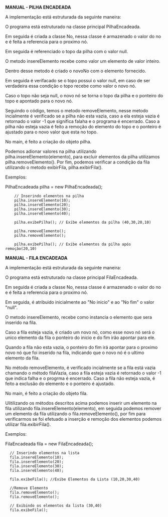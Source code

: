 **MANUAL - PILHA ENCADEADA**

A implementação está estruturada da seguinte maneira:

O programa está estruturado na classe principal PilhaEncadeada.

Em seguida é criada a classe No, nessa classe é armazenado o valor do no e é feita a referencia para o proximo nó.

Em seguida é referenciado o topo da pilha com o valor null.

O metodo insereElemento recebe como valor um elemento de valor inteiro.

Dentro desse metodo é criado o novoNo com o elemento fornecido.

Em seguida é verifacado se o topo possui o valor null, em caso de ser verdadeira essa condição o topo recebe como valor o novo nó.

Caso o topo não seja null, o novo nó se torna o topo da pilha e o ponteiro do topo e apontado para o novo nó.

Seguindo o código, temos o metodo removeElemento, nesse metodo incialmente é verificado se a pilha não esta vazia, caso a ela esteja vazia é retornado o valor -1 que significa falaha e o programa é encerrado. Caso a pilha não esteja vazia é feito a remoção do elemento do topo e o ponteiro é ajustado para o novo valor que esta no topo.

No main, é feito a criação do objeto pilha.

Podemos adionar valores na pilha utilizando pilha.insereElemento(elemento), para excluir elementos da pilha utilizamos pilha.removeElemento(). Por fim, podemos verificar a condição da fila utilizando o metodo exibirFila, pilha.exibirFila().

Exemplos:

PilhaEncadeada pilha = new PilhaEncadeada();

        // Inserindo elementos na pilha
        pilha.insereElemento(10);
        pilha.insereElemento(20);
        pilha.insereElemento(30);
        pilha.insereElemento(40);

        pilha.exibePilha(); // Exibe elementos da pilha (40,30,20,10)

        pilha.removeElemento(); 
        pilha.removeElemento();

        pilha.exibePilha(); // Exibe elementos da pilha após remoção(20,10)



**MANUAL - FILA ENCADEADA**

A implementação está estruturada da seguinte maneira:

O programa está estruturado na classe principal FilaEncadeada.

Em seguida é criada a classe No, nessa classe é armazenado o valor do no e é feita a referencia para o proximo nó.

Em seguida, é atribuido inicialmente ao "No inicio" e ao "No fim" o valor "null".

O metodo insereElemento, recebe como instancia o elemento que sera inserido na fila.

Caso a fila esteja vazia, é criado um novo nó, como esse novo nó será o unico elemento da fila o ponteiro do inicio e do fim irão apontar para ele.

Quando a fila não esta vazia, o ponteiro do fim irá apontar para o proximo novo nó que foi inserido na fila, indicando que o novo nó é o ultimo elemento da fila.

No método removeElemento, é verificado incialmente se a fila está vazia chamando o método filaVazia, caso a fila esteja vazia é retornado o valor -1 que indica falha e o progrma é encerrado. Caso a fila não esteja vazia, é feito a exclusão do elemento e o ponteiro é ajustado.

No main, é feito a criação do objeto fila.

Ulitilizando os métodos descritos acima podemos inserir um elemento na fila utilizando fila.insereElemento(elemento), em seguida podemos remover um elemento da fila utilizando o fila.removeElemento(), por fim para verificarmos se foi efetuado a inserção e remoção dos elementos podemos utilizar fila.exibirFila().

Exemplos: 

FilaEncadeada fila = new FilaEncadeada();

      // Inserindo elementos na lista
      fila.insereElemento(10);
      fila.insereElemento(20);
      fila.insereElemento(30);
      fila.insereElemento(40);

      fila.exibeFila(); //Exibe Elementos da Lista (10,20,30,40)

      //Remove Elemento
      fila.removeElemento();
      fila.removeElemento();

      // Exibindo os elementos da lista (30,40)
      fila.exibeFila();








